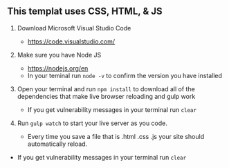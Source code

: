 ## This templat uses CSS, HTML, & JS

1. Download Microsoft Visual Studio Code
    - https://code.visualstudio.com/

2.  Make sure you have Node JS
    - https://nodejs.org/en
    - In your teminal run ```node -v``` to confirm the version you have installed

3. Open your terminal and run ```npm install``` to download all of the dependencies that make live browser reloading and gulp work
    - If you get vulnerability messages in your terminal run ```clear```
    
4. Run ```gulp watch``` to start your live server as you code.
    - Every time you save a file that is .html .css .js your site should automatically reload.

* If you get vulnerability messages in your terminal run ```clear```